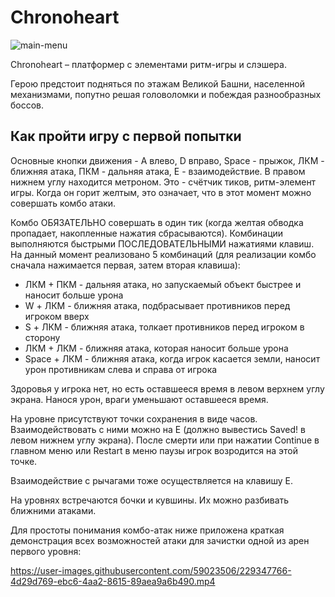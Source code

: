 # Chronoheart
![main-menu](https://user-images.githubusercontent.com/59023506/229347046-0618c414-57d4-4106-b0fd-588fa723e308.png)

Chronoheart – платформер с элементами ритм-игры и слэшера.

Герою предстоит подняться по этажам Великой Башни, населенной механизмами, попутно решая головоломки и побеждая разнообразных боссов. 

## Как пройти игру с первой попытки

Основные кнопки движения - A влево, D вправо, Space - прыжок, ЛКМ - ближняя атака, ПКМ - дальняя атака, E - взаимодействие.
В правом нижнем углу находится метроном. Это - счётчик тиков, ритм-элемент игры. Когда он горит желтым, это означает, что в этот момент можно совершать комбо атаки. 

Комбо ОБЯЗАТЕЛЬНО совершать в один тик (когда желтая обводка пропадает, накопленные нажатия сбрасываются). Комбинации выполняются быстрыми ПОСЛЕДОВАТЕЛЬНЫМИ нажатиями клавиш. На данный момент реализовано 5 комбинаций (для реализации комбо сначала нажимается первая, затем вторая клавиша):
- ЛКМ + ПКМ - дальняя атака, но запускаемый объект быстрее и наносит больше урона
- W + ЛКМ - ближняя атака, подбрасывает противников перед игроком вверх
- S + ЛКМ - ближняя атака, толкает противников перед игроком в сторону
- ЛКМ + ЛКМ - ближняя атака, которая наносит больше урона
- Space + ЛКМ - ближняя атака, когда игрок касается земли, наносит урон противникам слева и справа от игрока

Здоровья у игрока нет, но есть оставшееся время в левом верхнем углу экрана. Нанося урон, враги уменьшают оставшееся время.

На уровне присутствуют точки сохранения в виде часов. Взаимодействовать с ними можно на E (должно вывестись Saved! в левом нижнем углу экрана). После смерти или при нажатии Continue в главном меню или Restart в меню паузы игрок возродится на этой точке.

Взаимодействие с рычагами тоже осуществляется на клавишу E.

На уровнях встречаются бочки и кувшины. Их можно разбивать ближними атаками.

Для простоты понимания комбо-атак ниже приложена краткая демонстрация всех возможностей атаки для зачистки одной из арен первого уровня:



https://user-images.githubusercontent.com/59023506/229347766-4d29d769-ebc6-4aa2-8615-89aea9a6b490.mp4

